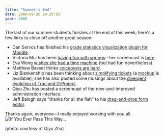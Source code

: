 ```yaml
---
title: "Summer's End"
date: 2008-08-26 14:20:03
year: 2008
---
```

The last of our summer students finishes at the end of this week; here's a few links to close off another great season:
<ul>
	<li>Dan Servos has finished his <a href="http://hackerdan.com/gsoc/end-of-my-summer-of-code/">grade statistics visualization plugin for Moodle</a>.</li>
	<li>Victoria Mui has been <a href="http://idea021.wordpress.com/2008/08/19/wrapping-up/">having fun with springs</a>—her screencast is <a href="http://blip.tv/file/1233159/">here</a>.</li>
	<li>Eva Wong <a href="http://iwa-wong.livejournal.com/5072.html">wishes she had a time machine</a> (but had fun nevertheless).</li>
	<li>Matthew Basset thinks <a href="http://mbasset.wordpress.com/2008/08/20/lessons-learned-from-gsoc-2008-or-in-other-words-the-final-post/">voiceovers are hard</a>.</li>
	<li>Liz Blankenship has been thinking about <a href="http://www.lizblankenship.com/drproject/blog/?p=19">simplifying tickets</a> (a <a href="http://www.lizblankenship.com/drproject/blog/?p=26">mockup</a> is available); she has also posted some musings about the <a href="http://www.lizblankenship.com/drproject/blog/?p=21">divergent evolution of Trac and DrProject</a>.</li>
	<li>Qiyu Zhu has posted a screencast of the new-and-improved administration interface.</li>
	<li>Jeff Balogh says "thanks for all the fish" to his <a href="http://dojotoolkit.org/2008/09/02/soc-wrapup-drag-drop-form-editor">drag-and-drop form editor</a>.</li>
</ul>
Thanks again, everyone—I really enjoyed working with you all.

<img src="{{'/files/2008/08/panorama.jpg' | relative_url}}" alt="If You Ever Pass This Way…" />

(photo courtesy of Qiyu Zhu)
